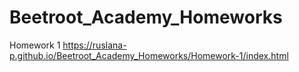 # Beetroot_Academy_Homeworks
Homework 1
https://ruslana-p.github.io/Beetroot_Academy_Homeworks/Homework-1/index.html
